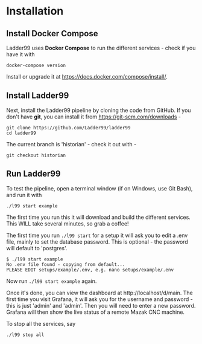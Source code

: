 # Installation

## Install Docker Compose

Ladder99 uses **Docker Compose** to run the different services - check if you have it with

```
docker-compose version
```

Install or upgrade it at https://docs.docker.com/compose/install/.

## Install Ladder99

Next, install the Ladder99 pipeline by cloning the code from GitHub. If you don't have **git**, you can install it from https://git-scm.com/downloads -

```
git clone https://github.com/Ladder99/ladder99
cd ladder99
```

The current branch is 'historian' - check it out with -

```
git checkout historian
```

## Run Ladder99

To test the pipeline, open a terminal window (if on Windows, use Git Bash), and run it with 

```
./l99 start example
```

The first time you run this it will download and build the different services. This WILL take several minutes, so grab a coffee!

The first time you run `./l99 start` for a setup it will ask you to edit a .env file, mainly to set the database password. This is optional - the password will default to 'postgres'.

```
$ ./l99 start example
No .env file found - copying from default...
PLEASE EDIT setups/example/.env, e.g. nano setups/example/.env
```

Now run `./l99 start example` again. 

Once it's done, you can view the dashboard at http://localhost/d/main. The first time you visit Grafana, it will ask you for the username and password - this is just 'admin' and 'admin'. Then you will need to enter a new password. Grafana will then show the live status of a remote Mazak CNC machine. 

<!-- Click on the 'microcontroller' link at the top-right of the page to see your computer's memory, CPU usage, and temperature (if your processor supports it) over time.  -->

<!-- ![](_images/ladder99-dash-micro.jpg) -->

To stop all the services, say

```
./l99 stop all
```
